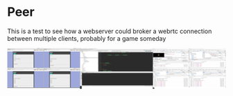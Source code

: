 Peer
====

This is a test to see how a webserver could broker a webrtc connection between multiple clients, probably for a game someday

![fruit](fruit/fruit.jpg?raw=true)